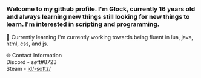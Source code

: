 <h3>Welcome to my github profile. I'm Glock, currently 16 years old and always learning new things still looking for new things to learn. I'm interested in scripting and programming.</h3>

🧠 Currently learning
I'm currently working towards being fluent in lua, java, html, css, and js.

🌐 Contact Information
 <br>Discord - søft#8723</br>
 Steam - <a href="https://steamcommunity.com/id/-softz/" rel="nofollow">id/-softz/</a>
 
